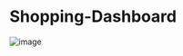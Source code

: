 # Shopping-Dashboard
![image](https://user-images.githubusercontent.com/74202040/235993213-fc0c85a7-7dd8-4920-8c87-6d3513a84866.png)
